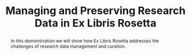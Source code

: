 ---
abstract: In this demonstration we will show how Ex Libris Rosetta addresses the challenges
  of research data management and curation.
creators:
- Alter, Adi
- Peled, Ido
date: null
document_url: https://services.phaidra.univie.ac.at/api/object/o:429575/download
grand_parent: iPRES
institutions: []
keywords:
- digital preservation
- digital curation
- chapel hill
landing_page_url: https://phaidra.univie.ac.at/o:429575
language: eng
layout: publication
license: CC BY 4.0 International
notes_url: null
parent: iPRES 2015
presentation_url: null
size: 290643
source_name: iPRES
title: Managing and Preserving Research Data in Ex Libris Rosetta
type: paper
year: 2015
---